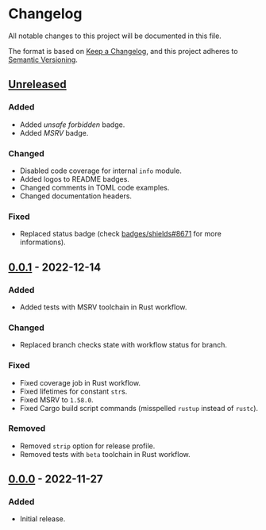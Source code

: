# Changelog

All notable changes to this project will be documented in this file.

The format is based on [Keep a Changelog](https://keepachangelog.com/en/1.0.0/),
and this project adheres to [Semantic Versioning](https://semver.org/spec/v2.0.0.html).

## [Unreleased]

### Added

- Added *unsafe forbidden* badge.
- Added *MSRV* badge.

### Changed

- Disabled code coverage for internal `info` module.
- Added logos to README badges.
- Changed comments in TOML code examples.
- Changed documentation headers.

### Fixed

- Replaced status badge (check [badges/shields#8671](https://github.com/badges/shields/issues/8671) for more informations).

## [0.0.1] - 2022-12-14

### Added

- Added tests with MSRV toolchain in Rust workflow.

### Changed

- Replaced branch checks state with workflow status for branch.

### Fixed

- Fixed coverage job in Rust workflow.
- Fixed lifetimes for constant `str`s.
- Fixed MSRV to `1.58.0`.
- Fixed Cargo build script commands (misspelled `rustup` instead of `rustc`).

### Removed

- Removed `strip` option for release profile.
- Removed tests with `beta` toolchain in Rust workflow.

## [0.0.0] - 2022-11-27

### Added

- Initial release.

[Unreleased]: https://github.com/ferric-bytes/chksum-build/compare/v0.0.1...HEAD
[0.0.1]: https://github.com/ferric-bytes/chksum-build/compare/v0.0.0...v0.0.1
[0.0.0]: https://github.com/ferric-bytes/chksum-build/releases/tag/v0.0.0
